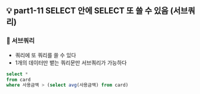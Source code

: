 ## 💡 part1-11 SELECT 안에 SELECT 또 쓸 수 있음 (서브쿼리)

### 🔹 서브쿼리

- 쿼리에 또 쿼리를 쓸 수 있다
- 1개의 데이터만 뱉는 쿼리문만 서브쿼리가 가능하다

```sql
select *
from card
where 사용금액 > (select avg(사용금액) from card)
```

